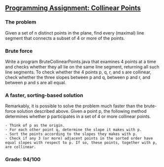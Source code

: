 ## [Programming Assignment: Collinear Points](https://coursera.cs.princeton.edu/algs4/assignments/collinear/specification.php)

### The problem

Given a set of n distinct points in the plane, find every (maximal) line segment that connects a subset of 4 or more of the points.

### Brute force

Write a program BruteCollinearPoints.java that examines 4 points at a time and checks whether they all lie on the same line segment, returning all such line segments. To check whether the 4 points p, q, r, and s are collinear, check whether the three slopes between p and q, between p and r, and between p and s are all equal.

### A faster, sorting-based solution

Remarkably, it is possible to solve the problem much faster than the brute-force solution described above. Given a point p, the following method determines whether p participates in a set of 4 or more collinear points.

	- Think of p as the origin.
 	- For each other point q, determine the slope it makes with p.
	- Sort the points according to the slopes they makes with p.
	- Check if any 3 (or more) adjacent points in the sorted order have equal slopes with respect to p. If so, these points, together with p, are collinear.


### Grade: 94/100